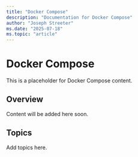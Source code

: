 ```yaml
---
title: "Docker Compose"
description: "Documentation for Docker Compose"
author: "Joseph Streeter"
ms.date: "2025-07-18"
ms.topic: "article"
---
```


# Docker Compose

This is a placeholder for Docker Compose content.

## Overview

Content will be added here soon.

## Topics

Add topics here.
